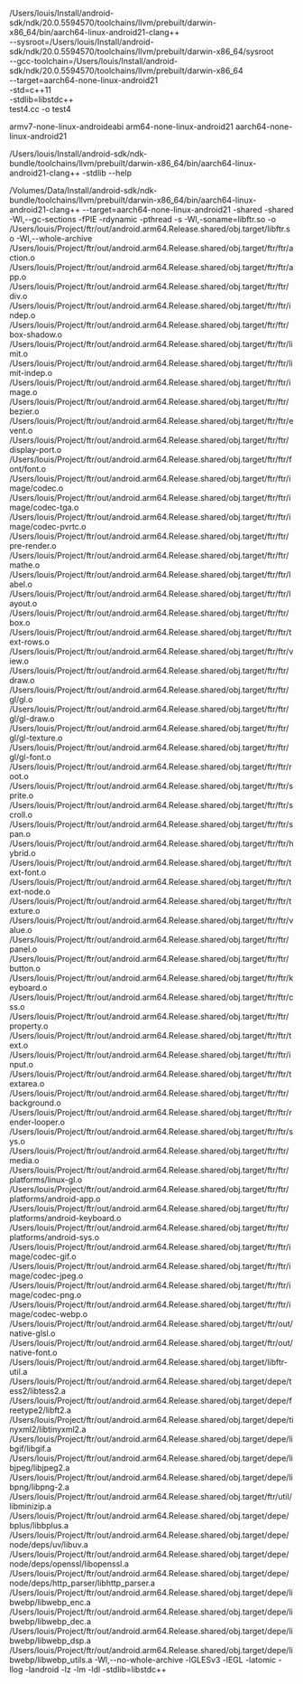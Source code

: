 /Users/louis/Install/android-sdk/ndk/20.0.5594570/toolchains/llvm/prebuilt/darwin-x86_64/bin/aarch64-linux-android21-clang++ \
--sysroot=/Users/louis/Install/android-sdk/ndk/20.0.5594570/toolchains/llvm/prebuilt/darwin-x86_64/sysroot \
--gcc-toolchain=/Users/louis/Install/android-sdk/ndk/20.0.5594570/toolchains/llvm/prebuilt/darwin-x86_64 \
--target=aarch64-none-linux-android21 \
-std=c++11 \
-stdlib=libstdc++ \
test4.cc  -o test4

armv7-none-linux-androideabi
arm64-none-linux-android21
aarch64-none-linux-android21

/Users/louis/Install/android-sdk/ndk-bundle/toolchains/llvm/prebuilt/darwin-x86_64/bin/aarch64-linux-android21-clang++ -stdlib --help

/Volumes/Data/Install/android-sdk/ndk-bundle/toolchains/llvm/prebuilt/darwin-x86_64/bin/aarch64-linux-android21-clang++ --target=aarch64-none-linux-android21 -shared -shared -Wl,--gc-sections -fPIE -rdynamic -pthread -s  -Wl,-soname=libftr.so -o /Users/louis/Project/ftr/out/android.arm64.Release.shared/obj.target/libftr.so -Wl,--whole-archive /Users/louis/Project/ftr/out/android.arm64.Release.shared/obj.target/ftr/ftr/action.o /Users/louis/Project/ftr/out/android.arm64.Release.shared/obj.target/ftr/ftr/app.o /Users/louis/Project/ftr/out/android.arm64.Release.shared/obj.target/ftr/ftr/div.o /Users/louis/Project/ftr/out/android.arm64.Release.shared/obj.target/ftr/ftr/indep.o /Users/louis/Project/ftr/out/android.arm64.Release.shared/obj.target/ftr/ftr/box-shadow.o /Users/louis/Project/ftr/out/android.arm64.Release.shared/obj.target/ftr/ftr/limit.o /Users/louis/Project/ftr/out/android.arm64.Release.shared/obj.target/ftr/ftr/limit-indep.o /Users/louis/Project/ftr/out/android.arm64.Release.shared/obj.target/ftr/ftr/image.o /Users/louis/Project/ftr/out/android.arm64.Release.shared/obj.target/ftr/ftr/bezier.o /Users/louis/Project/ftr/out/android.arm64.Release.shared/obj.target/ftr/ftr/event.o /Users/louis/Project/ftr/out/android.arm64.Release.shared/obj.target/ftr/ftr/display-port.o /Users/louis/Project/ftr/out/android.arm64.Release.shared/obj.target/ftr/ftr/font/font.o /Users/louis/Project/ftr/out/android.arm64.Release.shared/obj.target/ftr/ftr/image/codec.o /Users/louis/Project/ftr/out/android.arm64.Release.shared/obj.target/ftr/ftr/image/codec-tga.o /Users/louis/Project/ftr/out/android.arm64.Release.shared/obj.target/ftr/ftr/image/codec-pvrtc.o /Users/louis/Project/ftr/out/android.arm64.Release.shared/obj.target/ftr/ftr/pre-render.o /Users/louis/Project/ftr/out/android.arm64.Release.shared/obj.target/ftr/ftr/mathe.o /Users/louis/Project/ftr/out/android.arm64.Release.shared/obj.target/ftr/ftr/label.o /Users/louis/Project/ftr/out/android.arm64.Release.shared/obj.target/ftr/ftr/layout.o /Users/louis/Project/ftr/out/android.arm64.Release.shared/obj.target/ftr/ftr/box.o /Users/louis/Project/ftr/out/android.arm64.Release.shared/obj.target/ftr/ftr/text-rows.o /Users/louis/Project/ftr/out/android.arm64.Release.shared/obj.target/ftr/ftr/view.o /Users/louis/Project/ftr/out/android.arm64.Release.shared/obj.target/ftr/ftr/draw.o /Users/louis/Project/ftr/out/android.arm64.Release.shared/obj.target/ftr/ftr/gl/gl.o /Users/louis/Project/ftr/out/android.arm64.Release.shared/obj.target/ftr/ftr/gl/gl-draw.o /Users/louis/Project/ftr/out/android.arm64.Release.shared/obj.target/ftr/ftr/gl/gl-texture.o /Users/louis/Project/ftr/out/android.arm64.Release.shared/obj.target/ftr/ftr/gl/gl-font.o /Users/louis/Project/ftr/out/android.arm64.Release.shared/obj.target/ftr/ftr/root.o /Users/louis/Project/ftr/out/android.arm64.Release.shared/obj.target/ftr/ftr/sprite.o /Users/louis/Project/ftr/out/android.arm64.Release.shared/obj.target/ftr/ftr/scroll.o /Users/louis/Project/ftr/out/android.arm64.Release.shared/obj.target/ftr/ftr/span.o /Users/louis/Project/ftr/out/android.arm64.Release.shared/obj.target/ftr/ftr/hybrid.o /Users/louis/Project/ftr/out/android.arm64.Release.shared/obj.target/ftr/ftr/text-font.o /Users/louis/Project/ftr/out/android.arm64.Release.shared/obj.target/ftr/ftr/text-node.o /Users/louis/Project/ftr/out/android.arm64.Release.shared/obj.target/ftr/ftr/texture.o /Users/louis/Project/ftr/out/android.arm64.Release.shared/obj.target/ftr/ftr/value.o /Users/louis/Project/ftr/out/android.arm64.Release.shared/obj.target/ftr/ftr/panel.o /Users/louis/Project/ftr/out/android.arm64.Release.shared/obj.target/ftr/ftr/button.o /Users/louis/Project/ftr/out/android.arm64.Release.shared/obj.target/ftr/ftr/keyboard.o /Users/louis/Project/ftr/out/android.arm64.Release.shared/obj.target/ftr/ftr/css.o /Users/louis/Project/ftr/out/android.arm64.Release.shared/obj.target/ftr/ftr/property.o /Users/louis/Project/ftr/out/android.arm64.Release.shared/obj.target/ftr/ftr/text.o /Users/louis/Project/ftr/out/android.arm64.Release.shared/obj.target/ftr/ftr/input.o /Users/louis/Project/ftr/out/android.arm64.Release.shared/obj.target/ftr/ftr/textarea.o /Users/louis/Project/ftr/out/android.arm64.Release.shared/obj.target/ftr/ftr/background.o /Users/louis/Project/ftr/out/android.arm64.Release.shared/obj.target/ftr/ftr/render-looper.o /Users/louis/Project/ftr/out/android.arm64.Release.shared/obj.target/ftr/ftr/sys.o /Users/louis/Project/ftr/out/android.arm64.Release.shared/obj.target/ftr/ftr/media.o /Users/louis/Project/ftr/out/android.arm64.Release.shared/obj.target/ftr/ftr/platforms/linux-gl.o /Users/louis/Project/ftr/out/android.arm64.Release.shared/obj.target/ftr/ftr/platforms/android-app.o /Users/louis/Project/ftr/out/android.arm64.Release.shared/obj.target/ftr/ftr/platforms/android-keyboard.o /Users/louis/Project/ftr/out/android.arm64.Release.shared/obj.target/ftr/ftr/platforms/android-sys.o /Users/louis/Project/ftr/out/android.arm64.Release.shared/obj.target/ftr/ftr/image/codec-gif.o /Users/louis/Project/ftr/out/android.arm64.Release.shared/obj.target/ftr/ftr/image/codec-jpeg.o /Users/louis/Project/ftr/out/android.arm64.Release.shared/obj.target/ftr/ftr/image/codec-png.o /Users/louis/Project/ftr/out/android.arm64.Release.shared/obj.target/ftr/ftr/image/codec-webp.o /Users/louis/Project/ftr/out/android.arm64.Release.shared/obj.target/ftr/out/native-glsl.o /Users/louis/Project/ftr/out/android.arm64.Release.shared/obj.target/ftr/out/native-font.o /Users/louis/Project/ftr/out/android.arm64.Release.shared/obj.target/libftr-util.a /Users/louis/Project/ftr/out/android.arm64.Release.shared/obj.target/depe/tess2/libtess2.a /Users/louis/Project/ftr/out/android.arm64.Release.shared/obj.target/depe/freetype2/libft2.a /Users/louis/Project/ftr/out/android.arm64.Release.shared/obj.target/depe/tinyxml2/libtinyxml2.a /Users/louis/Project/ftr/out/android.arm64.Release.shared/obj.target/depe/libgif/libgif.a /Users/louis/Project/ftr/out/android.arm64.Release.shared/obj.target/depe/libjpeg/libjpeg2.a /Users/louis/Project/ftr/out/android.arm64.Release.shared/obj.target/depe/libpng/libpng-2.a /Users/louis/Project/ftr/out/android.arm64.Release.shared/obj.target/ftr/util/libminizip.a /Users/louis/Project/ftr/out/android.arm64.Release.shared/obj.target/depe/bplus/libbplus.a /Users/louis/Project/ftr/out/android.arm64.Release.shared/obj.target/depe/node/deps/uv/libuv.a /Users/louis/Project/ftr/out/android.arm64.Release.shared/obj.target/depe/node/deps/openssl/libopenssl.a /Users/louis/Project/ftr/out/android.arm64.Release.shared/obj.target/depe/node/deps/http_parser/libhttp_parser.a /Users/louis/Project/ftr/out/android.arm64.Release.shared/obj.target/depe/libwebp/libwebp_enc.a /Users/louis/Project/ftr/out/android.arm64.Release.shared/obj.target/depe/libwebp/libwebp_dec.a /Users/louis/Project/ftr/out/android.arm64.Release.shared/obj.target/depe/libwebp/libwebp_dsp.a /Users/louis/Project/ftr/out/android.arm64.Release.shared/obj.target/depe/libwebp/libwebp_utils.a -Wl,--no-whole-archive  -lGLESv3 -lEGL -latomic -llog -landroid -lz -lm -ldl -stdlib=libstdc++
